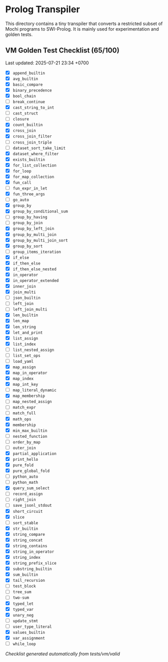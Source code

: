 # Prolog Transpiler

This directory contains a tiny transpiler that converts a restricted subset of Mochi programs to SWI-Prolog. It is mainly used for experimentation and golden tests.

## VM Golden Test Checklist (65/100)
Last updated: 2025-07-21 23:34 +0700
- [x] `append_builtin`
- [x] `avg_builtin`
- [x] `basic_compare`
- [x] `binary_precedence`
- [x] `bool_chain`
- [ ] `break_continue`
- [x] `cast_string_to_int`
- [ ] `cast_struct`
- [ ] `closure`
- [x] `count_builtin`
- [x] `cross_join`
- [x] `cross_join_filter`
- [ ] `cross_join_triple`
- [ ] `dataset_sort_take_limit`
- [x] `dataset_where_filter`
- [x] `exists_builtin`
- [x] `for_list_collection`
- [x] `for_loop`
- [x] `for_map_collection`
- [x] `fun_call`
- [ ] `fun_expr_in_let`
- [x] `fun_three_args`
- [ ] `go_auto`
- [x] `group_by`
- [x] `group_by_conditional_sum`
- [ ] `group_by_having`
- [ ] `group_by_join`
- [x] `group_by_left_join`
- [x] `group_by_multi_join`
- [x] `group_by_multi_join_sort`
- [x] `group_by_sort`
- [ ] `group_items_iteration`
- [x] `if_else`
- [x] `if_then_else`
- [x] `if_then_else_nested`
- [x] `in_operator`
- [x] `in_operator_extended`
- [x] `inner_join`
- [x] `join_multi`
- [ ] `json_builtin`
- [ ] `left_join`
- [ ] `left_join_multi`
- [x] `len_builtin`
- [x] `len_map`
- [x] `len_string`
- [x] `let_and_print`
- [x] `list_assign`
- [x] `list_index`
- [ ] `list_nested_assign`
- [ ] `list_set_ops`
- [ ] `load_yaml`
- [x] `map_assign`
- [x] `map_in_operator`
- [x] `map_index`
- [x] `map_int_key`
- [ ] `map_literal_dynamic`
- [x] `map_membership`
- [ ] `map_nested_assign`
- [ ] `match_expr`
- [ ] `match_full`
- [x] `math_ops`
- [x] `membership`
- [x] `min_max_builtin`
- [ ] `nested_function`
- [ ] `order_by_map`
- [ ] `outer_join`
- [x] `partial_application`
- [x] `print_hello`
- [x] `pure_fold`
- [x] `pure_global_fold`
- [ ] `python_auto`
- [ ] `python_math`
- [x] `query_sum_select`
- [ ] `record_assign`
- [ ] `right_join`
- [ ] `save_jsonl_stdout`
- [x] `short_circuit`
- [x] `slice`
- [ ] `sort_stable`
- [x] `str_builtin`
- [x] `string_compare`
- [x] `string_concat`
- [x] `string_contains`
- [x] `string_in_operator`
- [x] `string_index`
- [x] `string_prefix_slice`
- [x] `substring_builtin`
- [x] `sum_builtin`
- [x] `tail_recursion`
- [ ] `test_block`
- [ ] `tree_sum`
- [ ] `two-sum`
- [x] `typed_let`
- [x] `typed_var`
- [x] `unary_neg`
- [ ] `update_stmt`
- [ ] `user_type_literal`
- [x] `values_builtin`
- [x] `var_assignment`
- [ ] `while_loop`

*Checklist generated automatically from tests/vm/valid*